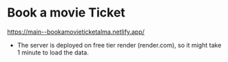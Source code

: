 # Book a movie Ticket

https://main--bookamovieticketalma.netlify.app/

- The server is deployed on free tier render (render.com), so it might take 1 minute to load the data.
